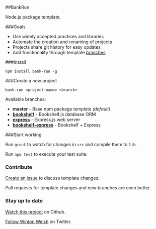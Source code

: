 ##BankRun

Node.js package template.

###Goals

* Use widely accepted practices and libraries
* Automate the creation and renaming of projects
* Projects share git history for easy updates
* Add functionality through template [branches](https://github.com/winton/bank-run/branches)

###Install

	npm install bank-run -g

###Create a new project

	bank-run <project-name> <branch>

Available branches:

* **master** - Base npm package template *(default)*
* [**bookshelf**](https://github.com/winton/bank-run/tree/bookshelf) - Bookshelf.js database ORM
* [**express**](https://github.com/winton/bank-run/tree/express) - Express.js web server
* [**bookshelf-express**](https://github.com/winton/bank-run/tree/bookshelf-express) - Bookshelf + Express

###Start working

Run `grunt` to watch for changes in `src` and compile them to `lib`.

Run `npm test` to execute your test suite.

### Contribute

[Create an issue](https://github.com/winton/bank-run/issues/new) to discuss template changes.

Pull requests for template changes and new branches are even better.

### Stay up to date

[Watch this project](https://github.com/winton/bank-run#) on Github.

[Follow Winton Welsh](http://twitter.com/intent/user?screen_name=wintonius) on Twitter.
